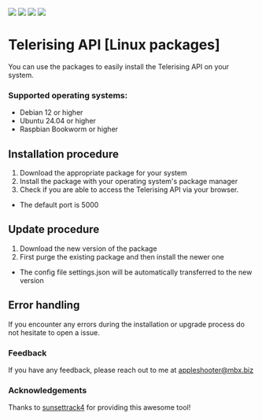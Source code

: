 
![](https://img.shields.io/github/license/applesh00ter/telerising-api)
![](https://img.shields.io/github/v/release/applesh00ter/telerising-api)
![](https://img.shields.io/badge/platform-linux--64%20%7C%20linux--arm-lightgrey)
![](https://img.shields.io/badge/python-%3E%3D%20v3-brightgreen)
# Telerising API [Linux packages]

You can use the packages to easily install the Telerising API on your system.

### Supported operating systems:
- Debian 12 or higher
- Ubuntu 24.04 or higher
- Raspbian Bookworm or higher

## Installation procedure
1) Download the appropriate package for your system
2) Install the package with your operating system's package manager
3) Check if you are able to access the Telerising API via your browser.
 - The default port is 5000

## Update procedure
1) Download the new version of the package
2) First purge the existing package and then install the newer one
 - The config file settings.json will be automatically transferred to the new version

## Error handling
If you encounter any errors during the installation or upgrade process do not hesitate to open
a issue.
### Feedback
If you have any feedback, please reach out to me at appleshooter@mbx.biz


### Acknowledgements
Thanks to [sunsettrack4](https://github.com/sunsettrack4) for providing this awesome tool!
